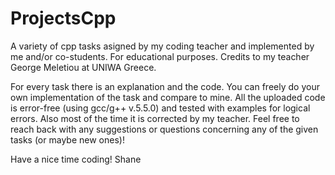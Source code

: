 # ProjectsCpp
A variety of cpp tasks asigned by my coding teacher and implemented by me and/or co-students. 
For educational purposes. 
Credits to my teacher George Meletiou at UNIWA Greece.

For every task there is an explanation and the code.
You can freely do your own implementation of the task and compare to mine.
All the uploaded code is error-free (using gcc/g++ v.5.5.0) and tested with examples for logical errors. Also most of the time it is corrected by my teacher.
Feel free to reach back with any suggestions or questions concerning any of the given tasks (or maybe new ones)!

Have a nice time coding!
Shane

